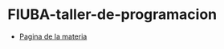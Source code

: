 # FIUBA-taller-de-programacion

- [Pagina de la materia](https://taller-de-programacion.github.io/bienvenido.html)